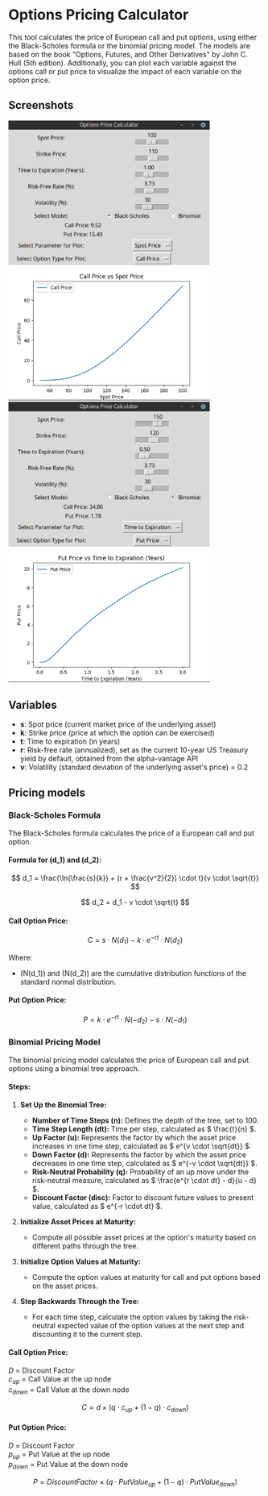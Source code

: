 # Options Pricing Calculator

This tool calculates the price of European call and put options, using either the Black-Scholes formula or the binomial pricing model.
The models are based on the book "Options, Futures, and Other Derivatives" by John C. Hull (5th edition).
Additionally, you can plot each variable against the options call or put price to visualize the impact of each variable on the option price.

## Screenshots
<img src="screenshots/s1.png" width="400" alt="Screenshot 1"/> <img src="screenshots/s2.png" width="400" alt="Screenshot 2"/>


## Variables

- **s**: Spot price (current market price of the underlying asset)
- **k**: Strike price (price at which the option can be exercised)
- **t**: Time to expiration (in years)
- **r**: Risk-free rate (annualized), set as the current 10-year US Treasury yield by default, obtained from the alpha-vantage API
- **v**: Volatility (standard deviation of the underlying asset's price) = 0.2

## Pricing models

### Black-Scholes Formula

The Black-Scholes formula calculates the price of a European call and put option.

#### Formula for \(d_1\) and \(d_2\):

$$
d_1 = \frac{\ln(\frac{s}{k}) + (r + \frac{v^2}{2}) \cdot t}{v \cdot \sqrt{t}}
$$

$$
d_2 = d_1 - v \cdot \sqrt{t}
$$

#### Call Option Price:

$$
C = s \cdot N(d_1) - k \cdot e^{-rt} \cdot N(d_2)
$$

Where:

- \(N(d_1)\) and \(N(d_2)\) are the cumulative distribution functions of the standard normal distribution.

#### Put Option Price:

$$
P = k \cdot e^{-rt} \cdot N(-d_2) - s \cdot N(-d_1)
$$

### Binomial Pricing Model

The binomial pricing model calculates the price of European call and put options using a binomial tree approach.

#### Steps:

1. **Set Up the Binomial Tree:**
    - **Number of Time Steps (n):** Defines the depth of the tree, set to 100.
    - **Time Step Length (dt):** Time per step, calculated as $ \frac{t}{n} $.
    - **Up Factor (u):** Represents the factor by which the asset price increases in one time step, calculated as $ e^{v \cdot \sqrt{dt}} $.
    - **Down Factor (d):** Represents the factor by which the asset price decreases in one time step, calculated as $ e^{-v \cdot \sqrt{dt}} $.
    - **Risk-Neutral Probability (q):** Probability of an up move under the risk-neutral measure, calculated as $ \frac{e^{r \cdot dt} - d}{u - d} $.
    - **Discount Factor (disc):** Factor to discount future values to present value, calculated as $ e^{-r \cdot dt} $.

2. **Initialize Asset Prices at Maturity:**
    - Compute all possible asset prices at the option's maturity based on different paths through the tree.

3. **Initialize Option Values at Maturity:**
    - Compute the option values at maturity for call and put options based on the asset prices.

4. **Step Backwards Through the Tree:**
    - For each time step, calculate the option values by taking the risk-neutral expected value of the option values at the next step and discounting it to the current step.

#### Call Option Price:
$D$ = Discount Factor <br>
$c_{up}$ = Call Value at the up node <br>
$c_{down}$ = Call Value at the down node

$$
C = d \times ( q \cdot c_{up} + (1 - q) \cdot c_{down})
$$

#### Put Option Price:

$D$ = Discount Factor <br/>
$p_{up}$ = Put Value at the up node <br/>
$p_{down}$ = Put Value at the down node

$$
P = Discount Factor \times ( q \cdot Put Value_{up} + (1 - q) \cdot Put Value_{down})
$$
